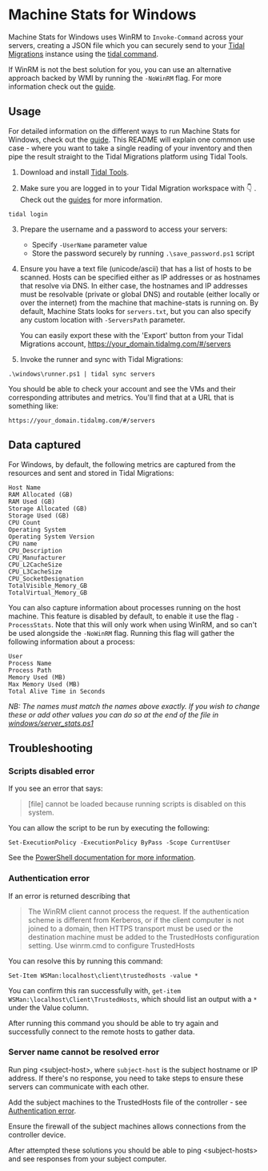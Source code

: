 # Machine Stats for Windows

Machine Stats for Windows uses WinRM to `Invoke-Command` across your servers, creating a JSON file which you can securely send to your [Tidal Migrations](https://tidalmigrations.com/) instance using the [tidal command](https://tidalmigrations.com/tidal-tools/).

If WinRM is not the best solution for you, you can use an alternative approach backed by WMI by running the `-NoWinRM` flag. For more information check out the [guide](https://guides.tidalmg.com/machine_stats.html#gather-machine-stats-without-winrm).

## Usage

For detailed information on the different ways to run Machine Stats for Windows, check out the [guide](https://guides.tidalmg.com/machine_stats.html#windows). This README will explain one common use case - where you want to take a single reading of your inventory and then pipe the result straight to the Tidal Migrations platform using Tidal Tools.

1) Download and install [Tidal Tools](https://get.tidal.sh/).

2) Make sure you are logged in to your Tidal Migration workspace with 👇 . Check out the [guides](https://guides.tidalmg.com/tidal-tools.html#using-tidal-tools) for more information.
```
tidal login
```

3) Prepare the username and a password to access your servers:
    - Specify `-UserName` parameter value
    - Store the password securely by running `.\save_password.ps1` script

4) Ensure you have a text file (unicode/ascii) that has a list of hosts to be scanned. Hosts can be specified either as IP addresses or as hostnames that resolve via DNS. In either case, the hostnames and IP addresses must be resolvable (private or global DNS) and routable (either locally or over the internet) from the machine that machine-stats is running on. By default, Machine Stats looks for `servers.txt`, but you can also specify any custom location with `-ServersPath` parameter.

   You can easily export these with the 'Export' button from your Tidal Migrations account, https://your_domain.tidalmg.com/#/servers

5) Invoke the runner and sync with Tidal Migrations:
```
.\windows\runner.ps1 | tidal sync servers
```

You should be able to check your account and see the VMs and their corresponding attributes and metrics. You'll find that at a URL that is something like:

`https://your_domain.tidalmg.com/#/servers`

## Data captured

For Windows, by default, the following metrics are captured from the resources and sent and stored in Tidal Migrations:

```
Host Name
RAM Allocated (GB)
RAM Used (GB)
Storage Allocated (GB)
Storage Used (GB)
CPU Count
Operating System
Operating System Version
CPU name
CPU_Description
CPU_Manufacturer
CPU_L2CacheSize
CPU_L3CacheSize
CPU_SocketDesignation
TotalVisible_Memory_GB
TotalVirtual_Memory_GB
```

You can also capture information about processes running on the host machine. This feature is disabled by default, to enable it use the flag `-ProcessStats`. Note that this will only work when using WinRM, and so can't be used alongside the `-NoWinRM` flag. Running this flag will gather the following information about a process:
```
User
Process Name
Process Path
Memory Used (MB)
Max Memory Used (MB)
Total Alive Time in Seconds
```

*NB: The names must match the names above exactly. If you wish to change these or add other values you can do so at the end of the file in [windows/server_stats.ps1](windows/server_stats.ps1)*


## Troubleshooting

### Scripts disabled error

If you see an error that says:

>[file] cannot be loaded because running scripts is disabled on this system.

You can allow the script to be run by executing the following:

```
Set-ExecutionPolicy -ExecutionPolicy ByPass -Scope CurrentUser
```

See the [PowerShell documentation for more information](https://docs.microsoft.com/en-us/powershell/module/microsoft.powershell.security/set-executionpolicy).

### Authentication error

If an error is returned describing that

>The WinRM client cannot process the request. If the authentication scheme is different from Kerberos, or if the client computer is not joined to a domain, then HTTPS transport must be used or the destination machine must be added to the TrustedHosts configuration setting. Use winrm.cmd to configure TrustedHosts

You can resolve this by running this command:

```
Set-Item WSMan:localhost\client\trustedhosts -value *
```

You can confirm this ran successfully with, `get-item WSMan:\localhost\Client\TrustedHosts`, which should list an output with a `*` under the Value column.

After running this command you should be able to try again and successfully connect to the remote hosts to gather data.

### Server name cannot be resolved error

Run ping \<subject-host\>, where `subject-host` is the subject hostname or IP address. If there's no response, you need to take steps to ensure these servers can communicate with each other.

Add the subject machines to the TrustedHosts file of the controller - see [Authentication error](#authentication-error).

Ensure the firewall of the subject machines allows connections from the controller device.

After attempted these solutions you should be able to ping \<subject-hosts\> and see responses from your subject computer.
